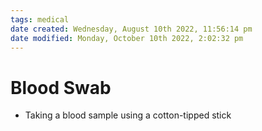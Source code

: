 ```yaml
---
tags: medical
date created: Wednesday, August 10th 2022, 11:56:14 pm
date modified: Monday, October 10th 2022, 2:02:32 pm
---
```


# Blood Swab
- Taking a blood sample using a cotton-tipped stick



